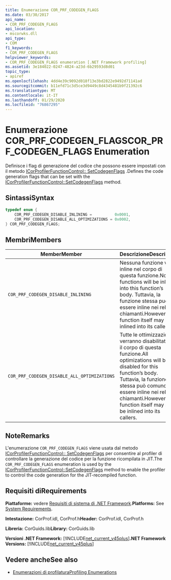 ```yaml
---
title: Enumerazione COR_PRF_CODEGEN_FLAGS
ms.date: 03/30/2017
api_name:
- COR_PRF_CODEGEN_FLAGS
api_location:
- mscorwks.dll
api_type:
- COM
f1_keywords:
- COR_PRF_CODEGEN_FLAGS
helpviewer_keywords:
- COR_PRF_CODEGEN_FLAGS enumeration [.NET Framework profiling]
ms.assetid: 3e184022-0247-4824-a23d-6b29593d8d01
topic_type:
- apiref
ms.openlocfilehash: 4dd4e39c9092d018f13e3bd2822e9492d71141ad
ms.sourcegitcommit: b11efd71c3d5ce3d9449c8d4345481b9f21392c6
ms.translationtype: MT
ms.contentlocale: it-IT
ms.lasthandoff: 01/29/2020
ms.locfileid: "76867295"
---
```

# <a name="cor_prf_codegen_flags-enumeration"></a><span data-ttu-id="b2452-102">Enumerazione COR_PRF_CODEGEN_FLAGS</span><span class="sxs-lookup"><span data-stu-id="b2452-102">COR_PRF_CODEGEN_FLAGS Enumeration</span></span>
<span data-ttu-id="b2452-103">Definisce i flag di generazione del codice che possono essere impostati con il metodo [ICorProfilerFunctionControl:: SetCodegenFlags](icorprofilerfunctioncontrol-setcodegenflags-method.md) .</span><span class="sxs-lookup"><span data-stu-id="b2452-103">Defines the code generation flags that can be set with the [ICorProfilerFunctionControl::SetCodegenFlags](icorprofilerfunctioncontrol-setcodegenflags-method.md) method.</span></span>  
  
## <a name="syntax"></a><span data-ttu-id="b2452-104">Sintassi</span><span class="sxs-lookup"><span data-stu-id="b2452-104">Syntax</span></span>  
  
```cpp  
typedef enum {  
    COR_PRF_CODEGEN_DISABLE_INLINING =          0x0001,  
    COR_PRF_CODEGEN_DISABLE_ALL_OPTIMIZATIONS = 0x0002,  
} COR_PRF_CODEGEN_FLAGS;  
```  
  
## <a name="members"></a><span data-ttu-id="b2452-105">Membri</span><span class="sxs-lookup"><span data-stu-id="b2452-105">Members</span></span>  
  
|<span data-ttu-id="b2452-106">Member</span><span class="sxs-lookup"><span data-stu-id="b2452-106">Member</span></span>|<span data-ttu-id="b2452-107">Descrizione</span><span class="sxs-lookup"><span data-stu-id="b2452-107">Description</span></span>|  
|------------|-----------------|  
|`COR_PRF_CODEGEN_DISABLE_INLINING`|<span data-ttu-id="b2452-108">Nessuna funzione verrà inline nel corpo di questa funzione.</span><span class="sxs-lookup"><span data-stu-id="b2452-108">No functions will be inlined into this function’s body.</span></span> <span data-ttu-id="b2452-109">Tuttavia, la funzione stessa può essere inline nei relativi chiamanti.</span><span class="sxs-lookup"><span data-stu-id="b2452-109">However, the function itself may be inlined into its callers.</span></span>|  
|`COR_PRF_CODEGEN_DISABLE_ALL_OPTIMIZATIONS`|<span data-ttu-id="b2452-110">Tutte le ottimizzazioni verranno disabilitate per il corpo di questa funzione.</span><span class="sxs-lookup"><span data-stu-id="b2452-110">All optimizations will be disabled for this function’s body.</span></span> <span data-ttu-id="b2452-111">Tuttavia, la funzione stessa può comunque essere inline nei relativi chiamanti.</span><span class="sxs-lookup"><span data-stu-id="b2452-111">However, the function itself may still be inlined into its callers.</span></span>|  
  
## <a name="remarks"></a><span data-ttu-id="b2452-112">Note</span><span class="sxs-lookup"><span data-stu-id="b2452-112">Remarks</span></span>  
 <span data-ttu-id="b2452-113">L'enumerazione `COR_PRF_CODEGEN_FLAGS` viene usata dal metodo [ICorProfilerFunctionControl:: SetCodegenFlags](icorprofilerfunctioncontrol-setcodegenflags-method.md) per consentire al profiler di controllare la generazione del codice per la funzione ricompilata in JIT.</span><span class="sxs-lookup"><span data-stu-id="b2452-113">The `COR_PRF_CODEGEN_FLAGS` enumeration is used by the [ICorProfilerFunctionControl::SetCodegenFlags](icorprofilerfunctioncontrol-setcodegenflags-method.md) method to enable the profiler to control the code generation for the JIT-recompiled function.</span></span>  
  
## <a name="requirements"></a><span data-ttu-id="b2452-114">Requisiti di</span><span class="sxs-lookup"><span data-stu-id="b2452-114">Requirements</span></span>  
 <span data-ttu-id="b2452-115">**Piattaforme:** vedere [Requisiti di sistema di .NET Framework](../../../../docs/framework/get-started/system-requirements.md).</span><span class="sxs-lookup"><span data-stu-id="b2452-115">**Platforms:** See [System Requirements](../../../../docs/framework/get-started/system-requirements.md).</span></span>  
  
 <span data-ttu-id="b2452-116">**Intestazione:** CorProf.idl, CorProf.h</span><span class="sxs-lookup"><span data-stu-id="b2452-116">**Header:** CorProf.idl, CorProf.h</span></span>  
  
 <span data-ttu-id="b2452-117">**Libreria:** CorGuids.lib</span><span class="sxs-lookup"><span data-stu-id="b2452-117">**Library:** CorGuids.lib</span></span>  
  
 <span data-ttu-id="b2452-118">**Versioni .NET Framework:** [!INCLUDE[net_current_v45plus](../../../../includes/net-current-v45plus-md.md)]</span><span class="sxs-lookup"><span data-stu-id="b2452-118">**.NET Framework Versions:** [!INCLUDE[net_current_v45plus](../../../../includes/net-current-v45plus-md.md)]</span></span>  
  
## <a name="see-also"></a><span data-ttu-id="b2452-119">Vedere anche</span><span class="sxs-lookup"><span data-stu-id="b2452-119">See also</span></span>

- [<span data-ttu-id="b2452-120">Enumerazioni di profilatura</span><span class="sxs-lookup"><span data-stu-id="b2452-120">Profiling Enumerations</span></span>](profiling-enumerations.md)
